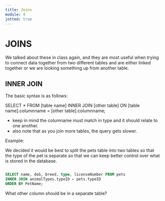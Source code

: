 ```yaml
---
title: Joins
module: 4
jotted: true
---
```


# JOINS

We talked about these in class again, and they are most useful when trying to connect data together from two different tables and are either linked together or we are looking something up from another table.

## INNER JOIN

The basic syntax is as follows:

SELECT * FROM [table name] INNER JOIN [other table]
ON [table name].columnname = [other table].columnname;

- keep in mind the columname must match in type and it should relate to one another.
- also note that as you join more tables, the query gets slower.

Example:

We decided it would be best to split the pets table into two tables so that the type of the pet is separate so that we can keep better control over what is stored in the database. 

```sql

SELECT name, dob, breed, type, licenseNumber FROM pets
INNER JOIN animalTypes.typeID = pets.typeID
ORDER BY PetName;

```
What other column should be in a separate table?

